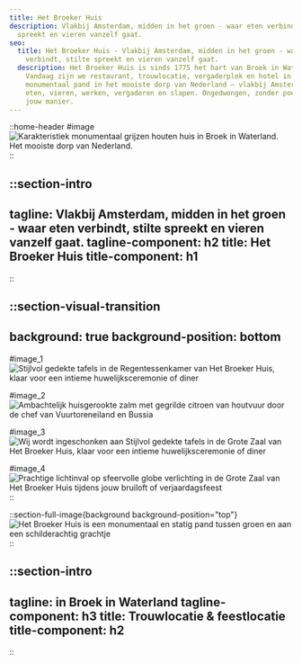 ```yaml
---
title: Het Broeker Huis
description: Vlakbij Amsterdam, midden in het groen - waar eten verbindt, stilte
  spreekt en vieren vanzelf gaat.
seo:
  title: Het Broeker Huis - Vlakbij Amsterdam, midden in het groen - waar eten
    verbindt, stilte spreekt en vieren vanzelf gaat.
  description: Het Broeker Huis is sinds 1775 het hart van Broek in Waterland.
    Vandaag zijn we restaurant, trouwlocatie, vergaderplek en hotel in één. Een
    monumentaal pand in het mooiste dorp van Nederland – vlakbij Amsterdam. Kom
    eten, vieren, werken, vergaderen en slapen. Ongedwongen, zonder poeha, op
    jouw manier.
---
```


::home-header
#image
![Karakteristiek monumentaal grijzen houten huis in Broek in Waterland. Het mooiste dorp van Nederland.](/HOME/1.%20HOME_Hero_20250310_BROEKERHUIS_SCENERY_369_optimized_enhanced.jpg)
::

::section-intro
---
tagline: Vlakbij Amsterdam, midden in het groen - waar eten verbindt, stilte
  spreekt en vieren vanzelf gaat.
tagline-component: h2
title: Het Broeker Huis
title-component: h1
---
::

::section-visual-transition
---
background: true
background-position: bottom
---
#image_1
![Stijlvol gedekte tafels in de Regentessenkamer van Het Broeker Huis, klaar voor een intieme huwelijksceremonie of diner](/Regentessenkamer/20250310_BROEKERHUIS_REGENTESSEKAMER_395_optimized.jpg)

#image_2
![Ambachtelijk huisgerookte zalm met gegrilde citroen van houtvuur door de chef van Vuurtoreneiland en Bussia](/images/broekerhuis-2.jpg)

#image_3
![Wij wordt ingeschonken aan Stijlvol gedekte tafels in de Grote Zaal van Het Broeker Huis, klaar voor een intieme huwelijksceremonie of diner](/images/broekerhuis-3.jpg)

#image_4
![Prachtige lichtinval op sfeervolle globe verlichting  in de Grote Zaal van Het Broeker Huis tijdens jouw bruiloft of verjaardagsfeest](/Grote%20Zaal/20250310_BROEKERHUIS_GROTEZAAL_411_optimized.jpg)
::

::section-full-image{background background-position="top"}
![Het Broeker Huis is een monumentaal en statig pand tussen groen en aan een schilderachtig grachtje](/HOME/3.%20HOME_H2_Trouwlocatie_20250310_BROEKERHUIS_GROTEZAAL_122_optimized_enhanced.jpg)
::

::section-intro
---
tagline: in Broek in Waterland
tagline-component: h3
title: Trouwlocatie & feestlocatie
title-component: h2
---
::

